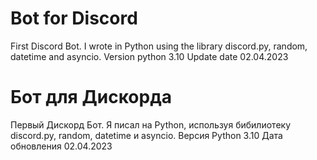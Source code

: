 # Bot for Discord 
First Discord Bot.
I wrote in Python using the library discord.py, random, datetime and asyncio.
Version python 3.10
Update date 02.04.2023

# Бот для Дискорда
Первый Дискорд Бот.
Я писал на Python, используя бибилиотеку discord.py, random, datetime и asyncio.
Версия Python 3.10
Дата обновления 02.04.2023